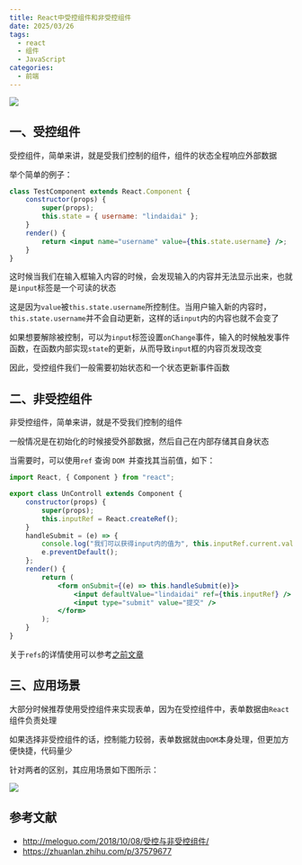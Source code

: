 ```yaml
---
title: React中受控组件和非受控组件
date: 2025/03/26
tags:
  - react
  - 组件
  - JavaScript
categories:
  - 前端
---
```


![](https://static.vue-js.com/12990fd0-df2f-11eb-ab90-d9ae814b240d.png)

## 一、受控组件

受控组件，简单来讲，就是受我们控制的组件，组件的状态全程响应外部数据

举个简单的例子：

```jsx
class TestComponent extends React.Component {
	constructor(props) {
		super(props);
		this.state = { username: "lindaidai" };
	}
	render() {
		return <input name="username" value={this.state.username} />;
	}
}
```

这时候当我们在输入框输入内容的时候，会发现输入的内容并无法显示出来，也就是`input`标签是一个可读的状态

这是因为`value`被`this.state.username`所控制住。当用户输入新的内容时，`this.state.username`并不会自动更新，这样的话`input`内的内容也就不会变了

如果想要解除被控制，可以为`input`标签设置`onChange`事件，输入的时候触发事件函数，在函数内部实现`state`的更新，从而导致`input`框的内容页发现改变

因此，受控组件我们一般需要初始状态和一个状态更新事件函数

## 二、非受控组件

非受控组件，简单来讲，就是不受我们控制的组件

一般情况是在初始化的时候接受外部数据，然后自己在内部存储其自身状态

当需要时，可以使用`ref` 查询 `DOM `并查找其当前值，如下：

```jsx
import React, { Component } from "react";

export class UnControll extends Component {
	constructor(props) {
		super(props);
		this.inputRef = React.createRef();
	}
	handleSubmit = (e) => {
		console.log("我们可以获得input内的值为", this.inputRef.current.value);
		e.preventDefault();
	};
	render() {
		return (
			<form onSubmit={(e) => this.handleSubmit(e)}>
				<input defaultValue="lindaidai" ref={this.inputRef} />
				<input type="submit" value="提交" />
			</form>
		);
	}
}
```

关于`refs`的详情使用可以参考[之前文章](https://mp.weixin.qq.com/s/ZBKWcslVBi0IKQgz7lYzbA)

## 三、应用场景

大部分时候推荐使用受控组件来实现表单，因为在受控组件中，表单数据由`React`组件负责处理

如果选择非受控组件的话，控制能力较弱，表单数据就由`DOM`本身处理，但更加方便快捷，代码量少

针对两者的区别，其应用场景如下图所示：

![](https://static.vue-js.com/f28aed20-df2f-11eb-ab90-d9ae814b240d.png)

## 参考文献

- http://meloguo.com/2018/10/08/受控与非受控组件/
- https://zhuanlan.zhihu.com/p/37579677
